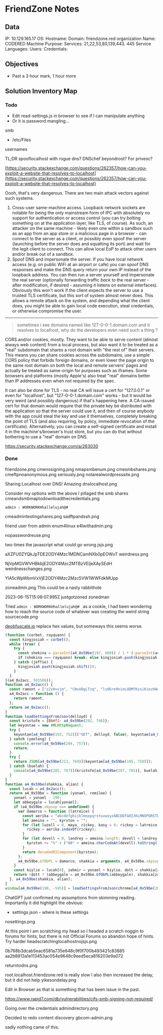 # FriendZone Notes

## Data 

IP: 10.129.165.17
OS:
Hostname: 
Domain:  friendzone.red
organization Name: CODERED
Machine Purpose: 
Services:  21,22,53,80,139,443. 445
Service Languages:
Users:
Credentials:


## Objectives

- Past a 3 hour mark, 1 hour more 

## Solution Inventory Map


### Todo 

- Edit read-settings.js in browser to see if I can manipulate anything
- Or it is password mangling...


smb 
- /etc/Files

usernames



TL;DR spooflocalhost with rogue dns? DNSchef beyondroot? For privesc?


[https://security.stackexchange.com/questions/262357/how-can-you-exploit-a-website-that-resolves-to-localhost](https://security.stackexchange.com/questions/262357/how-can-you-exploit-a-website-that-resolves-to-localhost)


Oooh, that's very dangerous. There are two main attack vectors against such systems.

1. Cross-user same-machine access. Loopback network sockets are notable for being the only mainstream form of IPC with absolutely no support for authentication or access control (you can try bolting something on at the application layer, like TLS, of course). As such, an attacker on the same machine - likely even one within a sandbox such as an app from an app store or a malicious page in a browser - can connect to the server as a client, or possibly even spoof the server (launching before the server does and squatting its port) and wait for the legit client to connect. This can allow local EoP to attack other users and/or break out of a sandbox.
2. Spoof DNS and impersonate the server. If you have local network access (e.g. on public WiFi at an airport or cafe) you can spoof DNS responses and make the DNS query return your own IP instead of the loopback address. You can then run a server yourself and impersonate the real server (optionally forwarding traffic _back_ to the real server - after modification, if desired - assuming it listens on external interfaces). Obviously this won't work if the client expects the server to use a trusted TLS certificate, but this sort of system almost never does. This allows a remote attack on the system, and depending what the client does, you might be able to gain local code execution, steal credentials, or otherwise compromise the user.

---

> sometimes i see domains named like 127-0-0-1.domain.com and it resolves to localhost, why do the developers even need such a thing ?

CORS and/or cookies, mostly. They want to be able to serve content (almost always web content) from a local process, but also want it to be treated as a "real" subdomain that shares a root domain with "the rest of" their servers. This means you can share cookies across the subdomains, use a simple CORS policy that forbids foreign domains, or even lower the page origin to the same root domain on both the local and remote servers' pages and actually be treated as same-origin for purposes such as iframes. Some browsers and platforms (mostly Apple's) also treat "real" domains better than IP addresses even when not required by the spec.

It can also be done for TLS - no real CA will issue a cert for "127.0.0.1" or even for "localhost", but "127-0-0-1.domain.com" works - but it would be very weird (and possibly dangerous) if that's happening here. A CA-issued cert for that domain would require that the private key be distributed with the application so that the server could use it, and then of course anybody with the app could steal the key and use it themselves, completely breaking the point of TLS (and also requiring, by policy, immediate revocation of the certificate). Alternatively, you can create a self-signed certificate and install it in the machine's/browser's trust store, but you can do that without bothering to use a "real" domain on DNS.

https://security.stackexchange.com/a/263030 


### Done

friendzone.png
cmenosigning.png
nmapsmbenum.png
cmesmbshares.png
cmeftpnoanonymous.png
seriously.png
notarealwordpresssite.png

Sharing Localhost over DNS! Amazing
dnslocalhost.png

Consider my options with the above I pillaged the smb shares
cmeandsmbmaptodownloadthecredentials.png

` admin : WORKWORKHhallelujah@# ` 

cmeadmintestingshares.png
sadftpandssh.png

friend user from admin enum4linux
e4lwithadmin.png

nopasswordreuse.png

two times the javascript what could go wrong
jsjs.png


aXZFU0ZYQkJpTDE2ODY4Mzc1MDNCamNXb0pEOWxT
weirdness.png

NjVpMGVWVHBkbjE2ODY4Mzc2MTBzVEljeXAySEdH
weirdnesschanges.png

YlA5cWpWbmVxVjE2ODY4Mzc2Mzc5VW1WWFdkMUpp


zoneadmin.png
This could be a nasty rabbithole

2023-06-15T15:08:07.995Z justgotzoned zonedman

Tried `admin : WORKWORKHhallelujah@# `  as a cookie, I had been wondering how to reach the source code of whatever was creating the weird string
sourcecode.png

[deobfuscate.io](https://deobfuscate.io/) replace hex values, but someways this seems worse.
```js
(function (corbet, rayquann) {
  const kingjosiah = corbet();
  while (true) {
    try {
      const shekina = parseInt(a4_0x59be(197, 680)) / 1 * (-parseInt(a4_0x59be(199, 677)) / 2) + parseInt(a4_0x59be(194, 673)) / 3 * (parseInt(a4_0x59be(208, 686)) / 4) + parseInt(a4_0x59be(213, 695)) / 5 * (parseInt(a4_0x59be(191, 679)) / 6) + -parseInt(a4_0x59be(209, 675)) / 7 * (-parseInt(a4_0x59be(210, 686)) / 8) + -parseInt(a4_0x59be(203, 672)) / 9 * (parseInt(a4_0x59be(192, 671)) / 10) + -parseInt(a4_0x59be(206, 689)) / 11 * (parseInt(a4_0x59be(190, 676)) / 12) + parseInt(a4_0x59be(212, 684)) / 13;
      if (shekina === rayquann) break; else kingjosiah.push(kingjosiah.shift());
    } catch (jeffie) {
      kingjosiah.push(kingjosiah.shift());
    }
  }
}(a4_0x2acc, 591506));
function a4_0x2acc() {
  const ramont = ["z2v0vvjm", "CNvUDgLTzq", "ls0Gre9nieLUDMfKzxi6iezHAwXLzcb0BYbWyxjZzsbZzxr0Aw5NCW", "nJG5mdu4s3fgz1zh", "ls0Gre9nieLUDMfKzxi6ienVDwXKig5VDcbSB2fKihnLDhrPBMDZlIbuCNKGzw5HyMXPBMCGDgHLihjLBw92zsbWzxjTAxnZAw9UCYbWB2XPy3KGAgvHzgvYigLUihnLDhrPBMDZlG", "zxjYB3i", "mZK4otyXmNjZAvbADq", "qMjizKO", "nZiWEhv5BM1A", "otaXnJDeCujbweG", "ndG4CvjrtKjh", "CgfYC2u", "nJeZmJG5m2HfuLrmta", "nte2otbXEKPIrw4", "mtjltwXpq2G", "mZK2txzoyNPJ", "ndb1rKjoz1K", "B3bLBG", "nJm3nvHvzgzYCq", "CMvZCg9UC2vuzxH0", "C2vUza", "mJmWodrSreTzDNO", "C2v0DgLUz3m", "otj1BMLvtxe"];
  a4_0x2acc = function () {
    return ramont;
  };
  return a4_0x2acc();
}
function loadSettingsFromJson(delloyd) {
  const kristofe = {BbHfJ: a4_0x59be(202, 746)};
  let keyontae = new XMLHttpRequest;
  try {
    keyontae[a4_0x59be(193, 752)]("GET", delloyd, false), keyontae[a4_0x59be(196, 746)](null);
  } catch (yeeleng) {
    console.error(a4_0x59be(204, 757));
    return;
  }
  try {
    return JSON[a4_0x59be(211, 769)](keyontae[a4_0x59be(195, 758)]);
  } catch (buelah) {
    console[a4_0x59be(205, 767)](kristofe[a4_0x59be(207, 765)], buelah);
  }
}
function a4_0x59be(shakkia, alian) {
  const lucah = a4_0x2acc();
  return a4_0x59be = function (yonael, remilee) {
    yonael = yonael - 190;
    let abbeygale = lucah[yonael];
    if (a4_0x59be.xkpsxp === undefined) {
      var damarco = function (latreice) {
        const aerika = "abcdefghijklmnopqrstuvwxyzABCDEFGHIJKLMNOPQRSTUVWXYZ0123456789+/=";
        let ameina = "", kyrston = "";
        for (let luzell = 0, maya, rickey, kasy = 0; rickey = latreice.charAt(kasy++); ~rickey && (maya = luzell % 4 ? maya * 64 + rickey : rickey, luzell++ % 4) ? ameina += String.fromCharCode(255 & maya >> (-2 * luzell & 6)) : 0) {
          rickey = aerika.indexOf(rickey);
        }
        for (let devell = 0, landrey = ameina.length; devell < landrey; devell++) {
          kyrston += "%" + ("00" + ameina.charCodeAt(devell).toString(16)).slice(-2);
        }
        return decodeURIComponent(kyrston);
      };
      a4_0x59be.GfObPL = damarco, shakkia = arguments, a4_0x59be.xkpsxp = true;
    }
    const kiylie = lucah[0], zahmir = yonael + kiylie, dott = shakkia[zahmir];
    return !dott ? (abbeygale = a4_0x59be.GfObPL(abbeygale), shakkia[zahmir] = abbeygale) : abbeygale = dott, abbeygale;
  }, a4_0x59be(shakkia, alian);
}
window[a4_0x59be(198, -595)] = loadSettingsFromJson(chrome[a4_0x59be(201, -589)][a4_0x59be(200, -593)]("settings.json"));

```
ChatGPT just confirmed my assumptions from skimming reading. Importantly it did highlight the obvious:
- settings.json - where is these settings 

nosettings.png

At this point I am scratching my head so I headed a scratch noggin to forums for hints, but there is not Official Forums so abandon hope of hints. Try harder
headscratchinglocalhostnojsjs.png



0b768b3dcab5eac6581a735e648c9f0f700b493421c83885
aa2b8813a1e113453ac054e9648c9eed5eca816203e9a072

returntodns.png

root.localhost.friendzone.red is really slow I also then increased the delay, but it did not help
yikesondelay.png


Edit in Browser as that is something that has been issue in the past. 

https://www.rapid7.com/db/vulnerabilities/cifs-smb-signing-not-required/


Going over the credentials 
admindirectory.png

Decided to redo content discovery
gbcom-admin.png

sadly nothing came of this.
